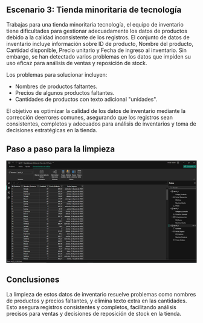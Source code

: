 ## Escenario 3: Tienda minoritaria de tecnología

Trabajas para una tienda minoritaria tecnología, el equipo de inventario tiene dificultades para gestionar adecuadamente los datos de productos debido a la calidad inconsistente de los registros. El conjunto de datos de inventario incluye información sobre ID de producto, Nombre del producto, Cantidad disponible, Precio unitario y Fecha de ingreso al inventario. Sin embargo, se han detectado varios problemas en los datos que impiden su uso eficaz para análisis de ventas y reposición de stock.

Los problemas para solucionar incluyen:

- Nombres de productos faltantes.
- Precios de algunos productos faltantes.
- Cantidades de productos con texto adicional "unidades".

El objetivo es optimizar la calidad de los datos de inventario mediante la corrección deerrores comunes, asegurando que los registros sean consistentes, completos y adecuados para análisis de inventarios y toma de decisiones estratégicas en la tienda.

## Paso a paso para la limpieza

![Captura de pantalla del escenario 3 en Power BI](lab15_3.png)

## Conclusiones

La limpieza de estos datos de inventario resuelve problemas como nombres de productos y precios faltantes, y elimina texto extra en las cantidades. Esto asegura registros consistentes y completos, facilitando análisis precisos para ventas y decisiones de reposición de stock en la tienda.
